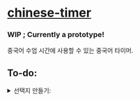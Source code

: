 # [chinese-timer](https://hearkour.github.io/chinese-timer/)

### WIP ; Currently a prototype!

중국어 수업 시간에 사용할 수 있는 중국어 타이머.

## To-do:

<details>
  <summary>선택지 만들기:</summary>
  <br>
  
  - 제한시간설정
  - 원고지색상
  - 원고지투명도
  - 움직이는 배경? 배경색상투명도?
  - fps?

  > (?)
</details>
